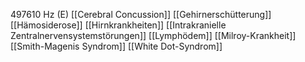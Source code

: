 497610 Hz (E)
[[Cerebral Concussion]]
[[Gehirnerschütterung]]
[[Hämosiderose]]
[[Hirnkrankheiten]]
[[Intrakranielle Zentralnervensystemstörungen]]
[[Lymphödem]]
[[Milroy-Krankheit]]
[[Smith-Magenis Syndrom]]
[[White Dot-Syndrom]]